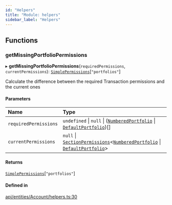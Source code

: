 ```yaml
---
id: "Helpers"
title: "Module: helpers"
sidebar_label: "Helpers"
---
```


## Functions

### getMissingPortfolioPermissions

▸ **getMissingPortfolioPermissions**(`requiredPermissions`, `currentPermissions`): [`SimplePermissions`](../../../../../interfaces/API/Entities/Types/SimplePermissions/SimplePermissions.md)[``"portfolios"``]

Calculate the difference between the required Transaction permissions and the current ones

#### Parameters

| Name | Type |
| :------ | :------ |
| `requiredPermissions` | `undefined` \| ``null`` \| ([`NumberedPortfolio`](../../../../../classes/API/Entities/NumberedPortfolio/NumberedPortfolio.md) \| [`DefaultPortfolio`](../../../../../classes/API/Entities/DefaultPortfolio/DefaultPortfolio.md))[] |
| `currentPermissions` | ``null`` \| [`SectionPermissions`](../../../../../interfaces/API/Entities/Types/SectionPermissions/SectionPermissions.md)\<[`NumberedPortfolio`](../../../../../classes/API/Entities/NumberedPortfolio/NumberedPortfolio.md) \| [`DefaultPortfolio`](../../../../../classes/API/Entities/DefaultPortfolio/DefaultPortfolio.md)\> |

#### Returns

[`SimplePermissions`](../../../../../interfaces/API/Entities/Types/SimplePermissions/SimplePermissions.md)[``"portfolios"``]

#### Defined in

[api/entities/Account/helpers.ts:30](https://github.com/PolymeshAssociation/polymesh-sdk/blob/3cc570ade/src/api/entities/Account/helpers.ts#L30)
